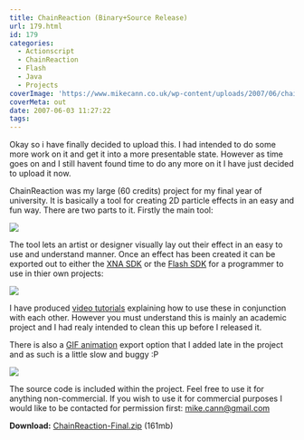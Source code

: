 ```yaml
---
title: ChainReaction (Binary+Source Release)
url: 179.html
id: 179
categories:
  - Actionscript
  - ChainReaction
  - Flash
  - Java
  - Projects
coverImage: 'https://www.mikecann.co.uk/wp-content/uploads/2007/06/chainreacton.png'
coverMeta: out
date: 2007-06-03 11:27:22
tags:
---
```


Okay so i have finally decided to upload this. I had intended to do some more work on it and get it into a more presentable state. However as time goes on and I still havent found time to do any more on it I have just decided to upload it now.

<!-- more -->

ChainReaction was my large (60 credits) project for my final year of university. It is basically a tool for creating 2D particle effects in an easy and fun way. There are two parts to it. Firstly the main tool:

![](https://www.mikecann.co.uk/Work/CRImages/CR01.png)

The tool lets an artist or designer visually lay out their effect in an easy to use and understand manner. Once an effect has been created it can be exported out to either the [XNA SDK](https://www.mikecann.co.uk/?p=156) or the [Flash SDK](https://www.mikecann.co.uk/flash/winter.html) for a programmer to use in thier own projects:

[![](https://www.mikecann.co.uk/Work/CRImages/spacepenguin.png)](https://www.mikecann.co.uk/?p=156)

I have produced [video tutorials](https://www.mikecann.co.uk/?p=168) explaining how to use these in conjunction with each other. However you must understand this is mainly an academic project and I had realy intended to clean this up before I released it.

There is also a [GIF animation](https://www.mikecann.co.uk/?p=166#more-166) export option that I added late in the project and as such is a little slow and buggy :P

[![](https://www.mikecann.co.uk/Images/ChainReaction/fire01.gif)](https://www.mikecann.co.uk/?p=166#more-166)

The source code is included within the project. Feel free to use it for anything non-commercial. If you wish to use it for commercial purposes I would like to be contacted for permission first: mike.cann@gmail.com

**Download:** [ChainReaction-Final.zip](/Files/ChainReaction-Final.zip) (161mb)